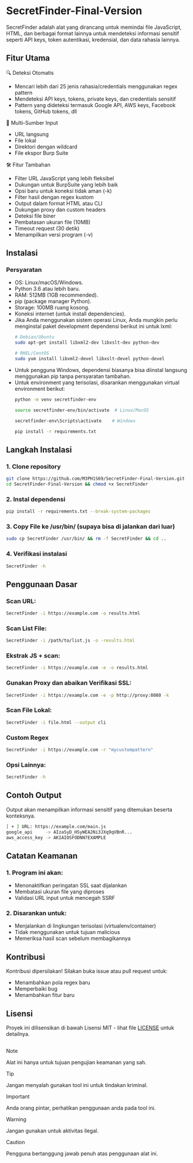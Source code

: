 # SecretFinder-Final-Version
SecretFinder adalah alat yang dirancang untuk memindai file JavaScript, HTML, dan berbagai format lainnya untuk mendeteksi informasi sensitif seperti API keys, token autentikasi, kredensial, dan data rahasia lainnya.

## Fitur Utama
🔍 Deteksi Otomatis
  - Mencari lebih dari 25 jenis rahasia/credentials menggunakan regex pattern
  - Mendeteksi API keys, tokens, private keys, dan credentials sensitif
  - Pattern yang dideteksi termasuk Google API, AWS keys, Facebook tokens, GitHub tokens, dll

📂 Multi-Sumber Input
  - URL langsung
  - File lokal
  - Direktori dengan wildcard
  - File ekspor Burp Suite

🛠 Fitur Tambahan
  - Filter URL JavaScript yang lebih fleksibel
  - Dukungan untuk BurpSuite yang lebih baik
  - Opsi baru untuk koneksi tidak aman (-k)
  - Filter hasil dengan regex kustom
  - Output dalam format HTML atau CLI
  - Dukungan proxy dan custom headers
  - Deteksi file biner
  - Pembatasan ukuran file (10MB)
  - Timeout request (30 detik)
  - Menampilkan versi program (-v)

## Instalasi
### Persyaratan
- OS: Linux/macOS/Windows.
- Python 3.6 atau lebih baru.
- RAM: 512MB (1GB recommended).
- pip (package manager Python).
- Storage: 100MB ruang kosong.
- Koneksi internet (untuk install dependencies).
- Jika Anda menggunakan sistem operasi Linux, Anda mungkin perlu menginstal paket development dependensi berikut ini untuk lxml:
  ```bash
  # Debian/Ubuntu
  sudo apt-get install libxml2-dev libxslt-dev python-dev
  
  # RHEL/CentOS
  sudo yum install libxml2-devel libxslt-devel python-devel
  ```
- Untuk pengguna Windows, dependensi biasanya bisa diinstal langsung menggunakan pip tanpa persyaratan tambahan.
- Untuk environment yang terisolasi, disarankan menggunakan virtual environment berikut:
  ```bash
  python -m venv secretfinder-env
  
  source secretfinder-env/bin/activate  # Linux/MacOS
  
  secretfinder-env\Scripts\activate    # Windows
  
  pip install -r requirements.txt
  ```

## Langkah Instalasi
### 1. Clone repository
```bash
git clone https://github.com/M3PH1S69/SecretFinder-Final-Version.git
cd SecretFinder-Final-Version && chmod +x SecretFinder
```
### 2. Instal dependensi
```bash
pip install -r requirements.txt --break-system-packages
```
### 3. Copy File ke /usr/bin/ (supaya bisa di jalankan dari luar)
```bash
sudo cp SecretFinder /usr/bin/ && rm -f SecretFinder && cd ..
```
### 4. Verifikasi instalasi
```bash
SecretFinder -h
```

## Penggunaan Dasar
### Scan URL:
```bash
SecretFinder -i https://example.com -o results.html
```
### Scan List File:
```bash
SecretFinder -i /path/to/list.js -o -results.html
```
### Ekstrak JS + scan:
```bash
SecretFinder -i https://example.com -e -o results.html
```
### Gunakan Proxy dan abaikan Verifikasi SSL:
```bash
SecretFinder -i https://example.com -e -p http://proxy:8080 -k
```
### Scan File Lokal:
```bash
SecretFinder -i file.html --output cli
```
### Custom Regex
```bash
SecretFinder -i https://example.com -r "mycustompattern"
```
### Opsi Lainnya:
```bash
SecretFinder -h
```

## Contoh Output
Output akan menampilkan informasi sensitif yang ditemukan beserta konteksnya.
```bash
[ + ] URL: https://example.com/main.js
google_api     -> AIzaSyD_HSyWEA2Ni3JXq9qVBnR...
aws_access_key -> AKIAIOSFODNN7EXAMPLE
```
## Catatan Keamanan
### 1. Program ini akan:
  - Menonaktifkan peringatan SSL saat dijalankan
  - Membatasi ukuran file yang diproses
  - Validasi URL input untuk mencegah SSRF
### 2. Disarankan untuk:
  - Menjalankan di lingkungan terisolasi (virtualenv/container)
  - Tidak menggunakan untuk tujuan malicious
  - Memeriksa hasil scan sebelum membagikannya

## Kontribusi
Kontribusi dipersilakan! Silakan buka issue atau pull request untuk:
- Menambahkan pola regex baru
- Memperbaiki bug
- Menambahkan fitur baru

## Lisensi
Proyek ini dilisensikan di bawah Lisensi MIT - lihat file [LICENSE](https://github.com/M3PH1S69/SecretFinder-Final-Version/blob/main/LICENSE) untuk detailnya.

##
> [!NOTE]
> Alat ini hanya untuk tujuan pengujian keamanan yang sah.

> [!TIP]
> Jangan menyalah gunakan tool ini untuk tindakan kriminal.

> [!IMPORTANT]
> Anda orang pintar, perhatikan penggunaan anda pada tool ini.

> [!WARNING]
> Jangan gunakan untuk aktivitas ilegal.

> [!CAUTION]
> Pengguna bertanggung jawab penuh atas penggunaan alat ini.
